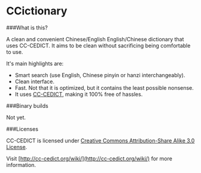 CCictionary
===========

###What is this?

A clean and convenient Chinese/English English/Chinese dictionary that uses CC-CEDICT. It aims to be clean without sacrificing being comfortable to use.

It's main highlights are:

- Smart search (use English, Chinese pinyin or hanzi interchangeably).
- Clean interface.
- Fast. Not that it is optimized, but it contains the least possible nonsense.
- It uses [CC-CEDICT](http://cc-cedict.org/wiki/), making it 100% free of hassles.

###Binary builds

Not yet.

###Licenses

CC-CEDICT is licensed under [Creative Commons Attribution-Share Alike 3.0 License](http://creativecommons.org/licenses/by-sa/3.0/).

Visit [http://cc-cedict.org/wiki/](http://cc-cedict.org/wiki/) for more information.

